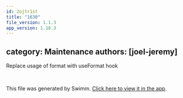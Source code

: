 ```yaml
---
id: 2ojtr1st
title: "1630"
file_version: 1.1.3
app_version: 1.18.3
---
```


## category: Maintenance authors: \[joel-jeremy\]

Replace usage of format with useFormat hook

<br/>

This file was generated by Swimm. [Click here to view it in the app](https://app.swimm.io/repos/Z2l0aHViJTNBJTNBYWN0dWFsJTNBJTNBc2FuanBhcmVlaw==/docs/2ojtr1st).
